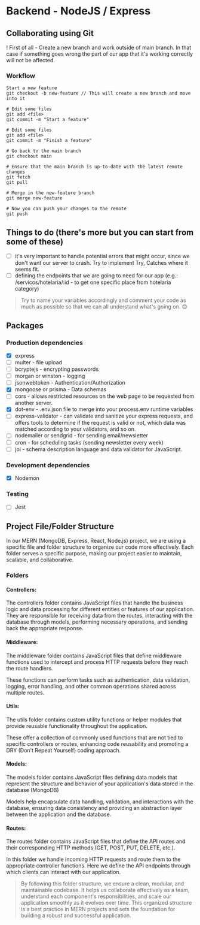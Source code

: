# Backend - NodeJS / Express

## Collaborating using Git

! First of all - Create a new branch and work outside of main branch.
In that case if something goes wrong the part of our app that it's working correctly will not be affected.

### Workflow

```
Start a new feature
git checkout -b new-feature // This will create a new branch and move into it

# Edit some files
git add <file>
git commit -m "Start a feature"

# Edit some files
git add <file>
git commit -m "Finish a feature"

# Go back to the main branch
git checkout main

# Ensure that the main branch is up-to-date with the latest remote changes
git fetch
git pull

# Merge in the new-feature branch
git merge new-feature

# Now you can push your changes to the remote
git push

```

## Things to do (there's more but you can start from some of these)

- [ ] it's very important to handle potential errors that might occur, since we don't want our server to crash.
      Try to implement Try, Catches where it seems fit.
- [ ] defining the endpoints that we are going to need for our app (e.g.: /servicos/hotelaria/:id - to get one specific place from hotelaria category)

> Try to name your variables accordingly and comment your code as much as possible so that we can all understand what's going on. 😊

## Packages

### Production dependencies

- [x] express
- [ ] multer - file upload
- [ ] bcryptejs - encrypting passwords
- [ ] morgan or winston - logging
- [ ] jsonwebtoken - Authentication/Authorization
- [x] mongoose or prisma - Data schemas
- [ ] cors - allows restricted resources on the web page to be requested from another server.
- [x] dot-env - .env.json file to merge into your process.env runtime variables
- [ ] express-validator - can validate and sanitize your express requests, and offers tools to determine if the request is valid or not, which data was matched according to your validators, and so on.
- [ ] nodemailer or sendgrid - for sending email/newsletter
- [ ] cron - for scheduling tasks (sending newsletter every week)
- [ ] joi - schema description language and data validator for JavaScript.

### Development dependencies

- [x] Nodemon

### Testing

- [ ] Jest

## Project File/Folder Structure

In our MERN (MongoDB, Express, React, Node.js) project, we are using a specific file and folder structure to organize our code more effectively. Each folder serves a specific purpose, making our project easier to maintain, scalable, and collaborative.

### Folders

#### Controllers:

The controllers folder contains JavaScript files that handle the business logic and data processing for different entities or features of our application.
They are responsible for receiving data from the routes, interacting with the database through models, performing necessary operations, and sending back the appropriate response.

#### Middleware:

The middleware folder contains JavaScript files that define middleware functions used to intercept and process HTTP requests before they reach the route handlers.

These functions can perform tasks such as authentication, data validation, logging, error handling, and other common operations shared across multiple routes.

#### Utils:

The utils folder contains custom utility functions or helper modules that provide reusable functionality throughout the application.

These offer a collection of commonly used functions that are not tied to specific controllers or routes, enhancing code reusability and promoting a DRY (Don't Repeat Yourself) coding approach.

#### Models:

The models folder contains JavaScript files defining data models that represent the structure and behavior of your application's data stored in the database (MongoDB)

Models help encapsulate data handling, validation, and interactions with the database, ensuring data consistency and providing an abstraction layer between the application and the database.

#### Routes:

The routes folder contains JavaScript files that define the API routes and their corresponding HTTP methods (GET, POST, PUT, DELETE, etc.).

In this folder we handle incoming HTTP requests and route them to the appropriate controller functions. Here we define the API endpoints through which clients can interact with our application.

> By following this folder structure, we ensure a clean, modular, and maintainable codebase. It helps us collaborate effectively as a team, understand each component's responsibilities, and scale our application smoothly as it evolves over time. This organized structure is a best practice in MERN projects and sets the foundation for building a robust and successful application.

